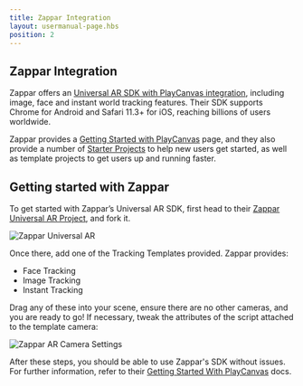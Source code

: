 ```yaml
---
title: Zappar Integration
layout: usermanual-page.hbs
position: 2
---
```


## Zappar Integration

Zappar offers an [Universal AR SDK with PlayCanvas integration][1], including image, face and instant world tracking features. Their SDK supports Chrome for Android and Safari 11.3+ for iOS, reaching billions of users worldwide.

Zappar provides a [Getting Started with PlayCanvas][2] page, and they also provide a number of [Starter Projects][3] to help new users get started, as well as template projects to get users up and running faster.

## Getting started with Zappar

To get started with Zappar’s Universal AR SDK, first head to their [Zappar Universal AR Project][4], and fork it.

![Zappar Universal AR][5]

Once there, add one of the Tracking Templates provided. Zappar provides:
- Face Tracking
- Image Tracking
- Instant Tracking

Drag any of these into your scene, ensure there are no other cameras, and you are ready to go! If necessary, tweak the attributes of the script attached to the template camera:

![Zappar AR Camera Settings][6]

After these steps, you should be able to use Zappar's SDK without issues. For further information, refer to their [Getting Started With PlayCanvas][2] docs. 

[1]: https://zap.works/universal-ar/playcanvas/
[2]: https://docs.zap.works/universal-ar/playcanvas/getting-started/
[3]: https://playcanvas.com/user/zappar
[4]: https://playcanvas.com/project/797342/overview/instant-tracking--particles
[5]: /images/user-manual/xr/ar/zappar-universal-ar.png
[6]: /images/user-manual/xr/ar/zappar-camera-settings.png